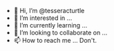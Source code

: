 - 👋 Hi, I’m @tesseracturtle
- 👀 I’m interested in ...
- 🌱 I’m currently learning ...
- 💞️ I’m looking to collaborate on ...
- 📫 How to reach me ... Don't.

<!---
tesseracturtle/tesseracturtle is a ✨ special ✨ repository because its `README.md` (this file) appears on your GitHub profile.
You can click the Preview link to take a look at your changes.
--->

